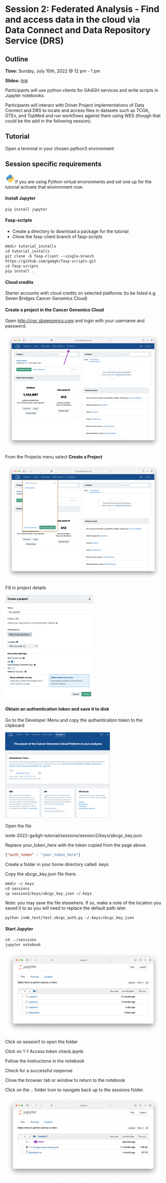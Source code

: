 # Session 2: Federated Analysis - Find and access data in the cloud via Data Connect and Data Repository Service (DRS)

## Outline

**Time:** Sunday, July 10th, 2022 @ 12 pm - 1 pm

**Slides:** [link](https://docs.google.com/presentation/d/1zuw_KVO_TQy91ODBWYmObkc_FTkAK7iy-SETjTY5TkQ)

Participants will use python clients for GA4GH services and write scripts in Jupyter notebooks.

Participants will interact with Driver Project implementations of Data Connect and DRS to locate and access files in datasets such as TCGA, GTEx, and TopMed and run workflows against them using WES (though that could be the add in the following session).

## Tutorial

Open a terminal in your chosen python3 environment

## Session specific requirements

![python](../../supporting/images/python-icon.png)If you are using Python virtual environments and set one up for the tutorial activate that environment now.

#### Install Jupyter

```
pip install jupyter
```

#### Fasp-scripts

- Create a directory to download a package for the tutorial
- Clone the fasp-client branch of fasp-scripts

```
mkdir tutorial_installs
cd tutorial_installs
git clone -b fasp-client --single-branch https://github.com/ga4gh/fasp-scripts.git
cd fasp-scripts
pip install .
```



#### Cloud credits

Starter accounts with cloud credits on selected platforms (to be listed e.g. Seven Bridges Cancer Genomics Cloud)

#### Create a project in the Cancer Genomics Cloud

Open http://cgc.sbgenomics.com and login with your username and password.

![cgc1](../../supporting/images/cgc1.png)

From the Projects menu select **Create a Project**

![cgc2](../../supporting/images/cgc2.png)

Fill in project details

<img src="../../supporting/images/cgc3.png" alt="cgc3" style="zoom: 33%;" />



#### Obtain an authentication token and save it to disk

Go to the Developer Menu and copy the authentication token to the clipboard 

<img src="../../supporting/images/cgc_token.png" alt="cgc_token" style="zoom:33%;" />



Open the file 

ismb-2022-ga4gh-tutorial/sessions/session2/keys/sbcgc_key.json 

Replace your_token_here with the token copied from the page above.

```json
{"auth_token" : "your_token_here"}
```

Create a folder in your home directory called .keys

Copy the sbcgc_key.json file there.

```
mkdir ~/.keys
cd sessions
cp session2/keys/sbcgc_key.json ~/.keys
```

Note: you may save the file elsewhere. If so, make a note of the location you saved it to as you will need to replace the default path later.



```
python ismb_test/test_sbcgc_auth.py ~/.keys/sbcgc_key.json
```



#### Start Jupyter

```
cd ../sessions
jupyter notebook
```

<img src="../../supporting/images/check_jupyter.png" alt="check_jupyter" style="zoom: 50%;" />



Click on session1 to open the folder

Click on 1-1 Access token check.ipynb

Follow the instructions in the notebook

Check for a successful response

Close the browser tab or window to return to the notebook

Click on the .. folder icon to navigate back up to the sessions folder.

<img src="../../supporting/images/jupyter2.png" alt="jupyter2" style="zoom:50%;" />



